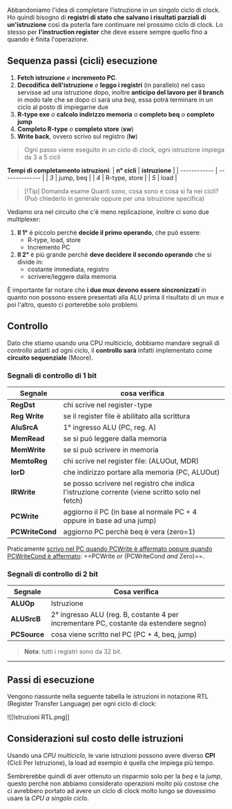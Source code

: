 Abbandoniamo l'idea di completare l'istruzione in un singolo ciclo di clock.
Ho quindi bisogno di **registri di stato che salvano i risultati parziali di un'istruzione** così da poterla fare continuare nel prossimo ciclo di clock.
Lo stesso per **l'instruction register** che deve essere sempre quello fino a quando è finita l'operazione.

## Sequenza passi (cicli) esecuzione
1. **Fetch istruzione** _e_ **incremento PC**.
2. **Decodifica dell'istruzione** _e_ **leggo i registri** (in parallelo) nel caso servisse ad una istruzione dopo, inoltre **anticipo del lavoro per il branch** in modo tale che se dopo ci sarà una _beq_, essa potrà terminare in un ciclo al posto di impiegarne due
3. **R-type exe** _o_ **calcolo indirizzo memoria** _o_ **completo beq** _o_ **completo jump**
4. **Completo R-type** _o_ **completo store** (**sw**)
5. **Write back**, ovvero scrivo sul registro (**lw**)

>Ogni passo viene eseguito in un ciclo di clock, ogni istruzione impiega da 3 a 5 cicli

**Tempi di completamento istruzioni**:
| **n° cicli** | **istruzione** |
| ------------ | -------------- |
| _3_          | jump, beq      |
| _4_          | R-type, store  |
| _5_          | load           |

>[!Tip] Domanda esame
>Quanti sono, cosa sono e cosa si fa nei cicli? (Può chiederlo in generale oppure per una istruzione specifica)

Vediamo ora nel circuito che c'è meno replicazione, inoltre ci sono due multiplexer:
1. **Il 1°** è piccolo perchè **decide il primo operando**, che può essere:
	- R-type, load, store
	- Incremento PC
2. **Il 2°** è più grande perchè **deve decidere il secondo operando** che si divide in:
	- costante immediata, registro
	- scrivere/leggere dalla memoria

È importante far notare che **i due mux devono essere sincronizzati** in quanto non possono essere presentati alla ALU prima il risultato di un mux e poi l'altro, questo ci porterebbe solo problemi.
 
## Controllo
Dato che stiamo usando una CPU multiciclo, dobbiamo mandare segnali di controllo adatti ad ogni ciclo, il **controllo sarà** infatti implementato come **circuito sequenziale** (Moore).

### Segnali di controllo di 1 bit
| **Segnale** | **cosa verifica**                                                                              |
| ----------- | ---------------------------------------------------------------------------------------------- |
| **RegDst**      | chi scrive nel register-type                                                                   |
| **Reg Write**   | se il register file è abilitato alla scrittura                                                 |
| **AluSrcA**     | 1° ingresso ALU (PC, reg. A)                                                                                |
| **MemRead**     | se si può leggere dalla memoria                                                                |
| **MemWrite**    | se si può scrivere in memoria                                                                  |
| **MemtoReg**    | chi scrive nel register file: (ALUOut, MDR)                                                       |
| **IorD**        | che indirizzo portare alla memoria (PC, ALUOut)                                                            |
| **IRWrite**     | se posso scrivere nel registro che indica l'istruzione corrente (viene scritto solo nel fetch) |
| **PCWrite**     | aggiorno il PC (in base al normale PC + 4 oppure in base ad una jump)                          |
| **PCWriteCond** | aggiorno PC perchè beq è vera (zero=1)                                                         |

Praticamente <u>scrivo nel PC quando PCWrite è affermato oppure quando PCWriteCond è affermato</u>: ==PCWrite _or_ (PCWriteCond _and_ Zero)==.

### Segnali di controllo di 2 bit
| **Segnale**  | **Cosa verifica**                             |
| ------------ | --------------------------------------------- |
| **ALUOp**    | Istruzione                                    |
| **ALUSrcB**  | 2° ingresso ALU (reg. B, costante 4 per incrementare PC, costante da estendere segno)                              |
| **PCSource** | cosa viene scritto nel PC (PC + 4, beq, jump) |

>**Nota**: tutti i registri sono da 32 bit.

---
## Passi di esecuzione
Vengono riassunte nella seguente tabella le istruzioni in notazione RTL (Register Transfer Language) per ogni ciclo di clock:

![[Istruzioni RTL.png]]

## Considerazioni sul costo delle istruzioni
Usando una _CPU multiciclo_, le varie istruzioni possono avere diverso **CPI** (Cicli Per Istruzione), la load ad esempio è quella che impiega più tempo.

Sembrerebbe quindi di aver ottenuto un risparmio solo per la _beq_ e la _jump_, questo perchè non abbiamo considerato operazioni molto più costose che ci avrebbero portato ad avere un ciclo di clock molto lungo se dovessimo usare la _CPU a singolo ciclo_.